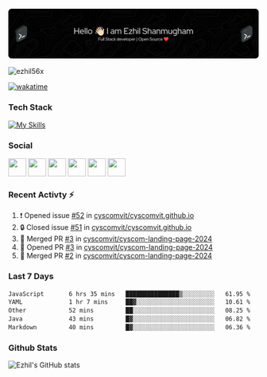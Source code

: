 ![Header](./header.png)

<p align="left"> <img src="https://komarev.com/ghpvc/?username=ezhil56x&label=Profile%20views&color=0e75b6&style=flat" alt="ezhil56x" /> </p>

[![wakatime](https://wakatime.com/badge/user/e780b5d2-6a76-4fde-a594-4ff159327ad3.svg)](https://wakatime.com/@e780b5d2-6a76-4fde-a594-4ff159327ad3)

### Tech Stack

[![My Skills](https://skillicons.dev/icons?i=c,cpp,py,java,kotlin,js,php,html,css,bootstrap,react,ts,nextjs,jquery,flask,nodejs,express,mysql,postgres,mongodb,docker,aws,firebase,vercel,cloudflare,jenkins,nginx,figma&theme=dark&perline=15)](https://skillicons.dev)

### Social

<p align="left">
	<a href="https://discord.com/users/ezhil56x" target="_blank" rel="noreferrer"
		><img
			src="https://skillicons.dev/icons?i=discord&theme=dark"
			width="36"
			height="36"
	/></a>
	<a href="https://www.github.com/ezhil56x" target="_blank" rel="noreferrer"
		><img
			src="https://skillicons.dev/icons?i=github&theme=dark"
			width="36"
			height="36"
	/></a>
	<a href="https://git.selfmade.ninja/ezhil930" target="_blank" rel="noreferrer"
		><img
			src="https://skillicons.dev/icons?i=git&theme=dark"
			width="36"
			height="36"
	/></a>
	<a href="http://www.instagram.com/ezhil56x" target="_blank" rel="noreferrer"
		><img
			src="https://skillicons.dev/icons?i=instagram&theme=dark"
			width="36"
			height="36"
	/></a>
	<a
		href="https://www.linkedin.com/in/ezhilshanmugham"
		target="_blank"
		rel="noreferrer"
		><img
			src="https://skillicons.dev/icons?i=linkedin&theme=dark"
			width="36"
			height="36"
	/></a>
	<a href="https://www.twitter.com/ezhil56x" target="_blank" rel="noreferrer"
		><img
			src="https://skillicons.dev/icons?i=twitter&theme=dark"
			width="36"
			height="36"
	/></a>
</p>


### Recent Activty ⚡

<!--START_SECTION:activity-->
1. ❗ Opened issue [#52](https://github.com/cyscomvit/cyscomvit.github.io/issues/52) in [cyscomvit/cyscomvit.github.io](https://github.com/cyscomvit/cyscomvit.github.io)
2. 🔒 Closed issue [#51](https://github.com/cyscomvit/cyscomvit.github.io/issues/51) in [cyscomvit/cyscomvit.github.io](https://github.com/cyscomvit/cyscomvit.github.io)
3. 🎉 Merged PR [#3](https://github.com/cyscomvit/cyscom-landing-page-2024/pull/3) in [cyscomvit/cyscom-landing-page-2024](https://github.com/cyscomvit/cyscom-landing-page-2024)
4. 💪 Opened PR [#3](https://github.com/cyscomvit/cyscom-landing-page-2024/pull/3) in [cyscomvit/cyscom-landing-page-2024](https://github.com/cyscomvit/cyscom-landing-page-2024)
5. 🎉 Merged PR [#2](https://github.com/cyscomvit/cyscom-landing-page-2024/pull/2) in [cyscomvit/cyscom-landing-page-2024](https://github.com/cyscomvit/cyscom-landing-page-2024)

<!--END_SECTION:activity-->

### Last 7 Days

<!--START_SECTION:waka-->

```txt
JavaScript       6 hrs 35 mins   ███████████████▒░░░░░░░░░   61.95 %
YAML             1 hr 7 mins     ██▓░░░░░░░░░░░░░░░░░░░░░░   10.61 %
Other            52 mins         ██░░░░░░░░░░░░░░░░░░░░░░░   08.25 %
Java             43 mins         █▓░░░░░░░░░░░░░░░░░░░░░░░   06.82 %
Markdown         40 mins         █▓░░░░░░░░░░░░░░░░░░░░░░░   06.36 %
```

<!--END_SECTION:waka-->

### Github Stats

![Ezhil's GitHub stats](https://github-readme-stats.vercel.app/api?username=ezhil56x&theme=dark&show_icons=true)
